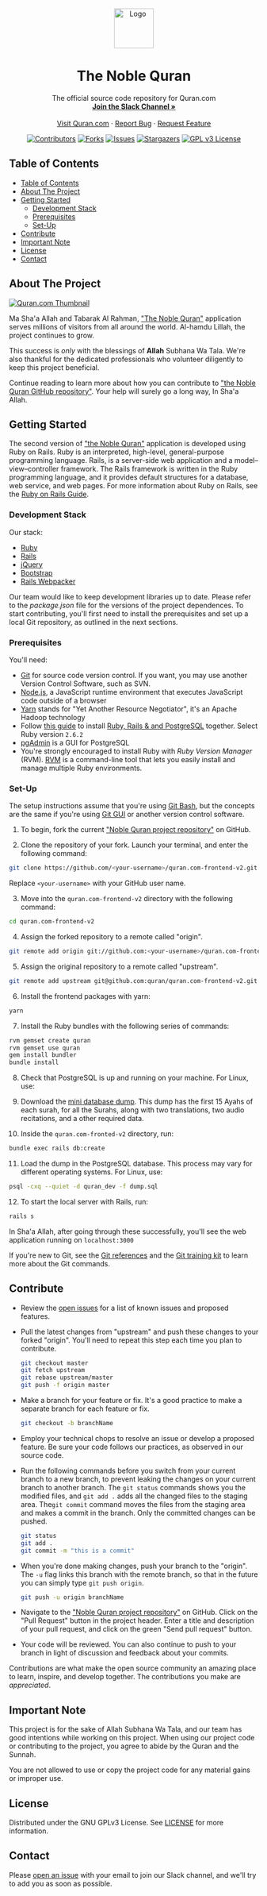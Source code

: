 <!--
*** Thanks for checking out this Quran.com repo. If you have a suggestion that would
*** make this better, please fork the repo and create a pull request or simply open
*** an issue with the tag "enhancement".
*** Thanks again! Now go create something AMAZING! :D
-->

<!-- PROJECT LOGO -->
<br />
<p align="center">
  <a href="https://quran.com">
    <img src="app/assets/images/icons/android-chrome-256x256.png" alt="Logo" width="80" height="80">
  </a>

  <h1 align="center">The Noble Quran</h1>

  <p align="center">
    The official source code repository for Quran.com
    <br />
    <a href="#contact"><strong>Join the Slack Channel »</strong></a>
    <br />
    <br />
    <a href="https://quran.com">Visit Quran.com</a>
    ·
    <a href="https://github.com/quran/quran.com-frontend-v2/issues">Report Bug</a>
    ·
    <a href="https://github.com/quran/quran.com-frontend-v2/issues">Request Feature</a>
  </p>
</p>


<!-- PROJECT SHIELDS -->
<div align="center">

[![Contributors][contributors-shield]][contributors-url]
[![Forks][forks-shield]][forks-url]
[![Issues][issues-shield]][issues-url]
[![Stargazers][stars-shield]][stars-url]
[![GPL v3 License][license-shield]][license-url]

</div>

<!-- TABLE OF CONTENTS -->

## Table of Contents
- [Table of Contents](#table-of-contents)
- [About The Project](#about-the-project)
- [Getting Started](#getting-started)
  - [Development Stack](#development-stack)
  - [Prerequisites](#prerequisites)
  - [Set-Up](#set-up)
- [Contribute](#contribute)
- [Important Note](#important-note)
- [License](#license)
- [Contact](#contact)

<!-- ABOUT THE PROJECT -->

## About The Project

<a href="https://quran.com">
<img src="app/assets/images/thumbnail.png" alt="Quran.com Thumbnail">
</a>

Ma Sha'a Allah and Tabarak Al Rahman, ["The Noble Quran"](https://quran.com) application serves millions of visitors from all around the world. Al-hamdu Lillah, the project continues to grow.

This success is _only_ with the blessings of **Allah** Subhana Wa Tala. We're also thankful for the dedicated professionals who volunteer diligently to keep this project beneficial.

Continue reading to learn more about how you can contribute to ["the Noble Quran GitHub repository"](https://github.com/quran/quran.com-frontend-v2). Your help will surely go a long way, In Sha'a Allah.

<!-- GETTING STARTED -->

## Getting Started

The second version of ["the Noble Quran"](https://quran.com) application is developed using Ruby on Rails. Ruby is an interpreted, high-level, general-purpose programming language. Rails, is a server-side web application and a model–view–controller framework. The Rails framework is written in the Ruby programming language, and it provides default structures for a database, web service, and web pages. For more information about Ruby on Rails, see the [Ruby on Rails Guide](https://guides.rubyonrails.org/).

### Development Stack

Our stack:

- [Ruby](https://www.ruby-lang.org/en/)
- [Rails](https://rubyonrails.org/)
- [jQuery](https://jquery.com/)
- [Bootstrap](https://getbootstrap.com/)
- [Rails Webpacker](https://github.com/rails/webpacker)

Our team would like to keep development libraries up to date. Please refer to the _package.json_ file for the versions of the project dependences. To start contributing, you'll first need to install the prerequisites and set up a local Git repository, as outlined in the next sections.

### Prerequisites

You'll need:

- [Git](https://git-scm.com/downloads) for source code version control. If you want, you may use another Version Control Software, such as SVN.
- [Node.js](https://nodejs.org/en/), a JavaScript runtime environment that executes JavaScript code outside of a browser
- [Yarn](https://yarnpkg.com/en/) stands for "Yet Another Resource Negotiator", it's an Apache Hadoop technology
- Follow [this guide](https://gorails.com/setup) to install [Ruby, Rails & and PostgreSQL](https://gorails.com/setup) together. Select Ruby version `2.6.2`
- [pgAdmin](https://www.pgadmin.org/) is a GUI for PostgreSQL
- You're strongly encouraged to install Ruby with _Ruby Version Manager_ (RVM). [RVM](https://rvm.io/) is a command-line tool that lets you easily install and manage multiple Ruby environments.

### Set-Up

The setup instructions assume that you're using [Git Bash](https://git-scm.com/), but the concepts are the same if you're using [Git GUI](https://git-scm.com/downloads/guis) or another version control software.

1. To begin, fork the current ["Noble Quran project repository"](https://github.com/quran/quran.com-frontend-v2) on GitHub.

2. Clone the repository of your fork. Launch your terminal, and enter the following command:

  ```sh
  git clone https://github.com/<your-username>/quran.com-frontend-v2.git
  ```

  Replace `<your-username>` with your GitHub user name.

3. Move into the `quran.com-frontend-v2` directory with the following command:

  ```sh
  cd quran.com-frontend-v2
  ```

4. Assign the forked repository to a remote called "origin".

  ```sh
  git remote add origin git://github.com:<your-username>/quran.com-frontend-v2.git
  ```

5. Assign the original repository to a remote called "upstream".

  ```sh
  git remote add upstream git@github.com:quran/quran.com-frontend-v2.git
  ```

6. Install the frontend packages with yarn:

  ```sh
  yarn
  ```

7. Install the Ruby bundles with the following series of commands:

  ```sh
  rvm gemset create quran
  rvm gemset use quran
  gem install bundler
  bundle install
  ```
  
8. Check that PostgreSQL is up and running on your machine. For Linux, use:

9. Download the [mini database dump](https://drive.google.com/drive/folders/1tkm0nYVTZaOYSbFcSJIc6Lq1rM-PIUBy). This dump has the first 15 Ayahs of each surah, for all the Surahs, along with two translations, two audio recitations, and a other required data.

10. Inside the `quran.com-fronted-v2` directory, run:

  ```sh
  bundle exec rails db:create
  ```

11. Load the dump in the PostgreSQL database. This process may vary for different operating systems. For Linux, use:

  ```sh
  psql -cxq --quiet -d quran_dev -f dump.sql
  ```

12. To start the local server with Rails, run:

  ```sh
  rails s
  ```

In Sha'a Allah, after going through these successfully, you'll see the web application running on `localhost:3000`

If you're new to Git, see the [Git references](https://git-scm.com/docs) and the [Git training kit](https://github.github.com/training-kit) to learn more about the Git commands.

<!-- CONTRIBUTING -->

## Contribute

- Review the [open issues](https://github.com/quran/quran.com-frontend-v2/issues) for a list of known issues and proposed features.

- Pull the latest changes from "upstream" and push these changes to your forked "origin". You'll need to repeat this step each time you plan to contribute.

  ```sh
  git checkout master
  git fetch upstream
  git rebase upstream/master
  git push -f origin master
  ```

- Make a branch for your feature or fix. It's a good practice to make a separate branch for each feature or fix.

  ```sh
  git checkout -b branchName
  ```

- Employ your technical chops to resolve an issue or develop a proposed feature. Be sure your code follows our practices, as observed in our source code.

- Run the following commands before you switch from your current branch to a new branch, to prevent leaking the changes on your current branch to another branch. The `git status` commands shows you the modified files, and `git add .` adds all the changed files to the staging area. The`git commit` command moves the files from the staging area and makes a commit in the branch. Only the committed changes can be pushed.

  ```sh
  git status
  git add .
  git commit -m "this is a commit"
  ```

- When you're done making changes, push your branch to the "origin". The `-u` flag links this branch with the remote branch, so that in the future you can simply type `git push origin`.

  ```sh
  git push -u origin branchName
  ```

- Navigate to the  ["Noble Quran project repository"](https://github.com/quran/quran.com-frontend-v2) on GitHub. Click on the "Pull Request" button in the project header. Enter a title and description of your pull request, and click on the green "Send pull request" button.

- Your code will be reviewed. You can also continue to push to your branch in light of discussion and feedback about your commits.

Contributions are what make the open source community an amazing place to learn, inspire, and develop together. The contributions you make are _appreciated_.

<!-- IMPORTANT NOTE -->

## Important Note

This project is for the sake of Allah Subhana Wa Tala, and our team has good intentions while working on this project. When using our project code or contributing to the project, you agree to abide by the Quran and the Sunnah.

You are not allowed to use or copy the project code for any material gains or improper use.

<!-- LICENSE -->

## License

Distributed under the GNU GPLv3 License. See [LICENSE](./LICENSE) for more information.

<!-- CONTACT -->

## Contact

Please [open an issue](https://github.com/quran/quran.com-frontend/issues/new) with your email to join our Slack channel, and we'll try to add you as soon as possible.

<!-- MARKDOWN LINKS & IMAGES -->
<!-- https://www.markdownguide.org/basic-syntax/#reference-style-links -->

[contributors-shield]: https://img.shields.io/github/contributors/quran/quran.com-frontend-v2?style=for-the-badge
[contributors-url]: https://github.com/quran/quran.com-frontend-v2/graphs/contributors
[forks-shield]: https://img.shields.io/github/forks/quran/quran.com-frontend-v2?style=for-the-badge
[forks-url]: https://github.com/quran/quran.com-frontend-v2/network/members
[stars-shield]: https://img.shields.io/github/stars/quran/quran.com-frontend-v2?style=for-the-badge
[stars-url]: https://github.com/quran/quran.com-frontend-v2/stargazers
[issues-shield]: https://img.shields.io/github/issues/quran/quran.com-frontend-v2?style=for-the-badge
[issues-url]: https://github.com/quran/quran.com-frontend-v2/issues
[license-shield]: https://img.shields.io/github/license/quran/quran.com-frontend-v2?style=for-the-badge
[license-url]: https://github.com/quran/quran.com-frontend-v2/blob/master/LICENSE.txt
[product-screenshot]: images/screenshot.png
